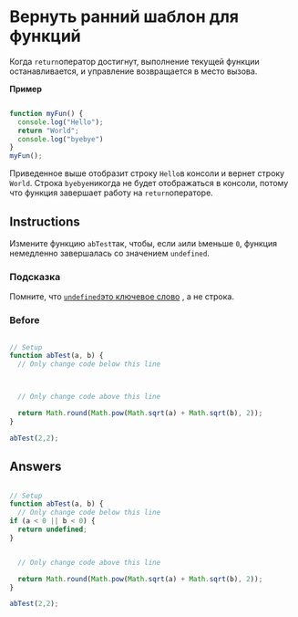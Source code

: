 # Вернуть ранний шаблон для функций
Когда `return`оператор достигнут, выполнение текущей функции останавливается, и управление возвращается в место вызова.

**Пример**

```javascript

function myFun() {
  console.log("Hello");
  return "World";
  console.log("byebye")
}
myFun();
```
Приведенное выше отобразит строку `Hello`в консоли и вернет строку `World`. Строка `byebye`никогда не будет отображаться в консоли, потому что функция завершает работу на `return`операторе.

## Instructions

Измените функцию `abTest`так, чтобы, если `a`или `b`меньше `0`, функция немедленно завершалась со значением `undefined`.

### Подсказка
Помните, что [`undefined`это ключевое слово](https://www.freecodecamp.org/learn/javascript-algorithms-and-data-structures/basic-javascript/understanding-uninitialized-variables) , а не строка.

### Before

```javascript

// Setup
function abTest(a, b) {
  // Only change code below this line



  // Only change code above this line

  return Math.round(Math.pow(Math.sqrt(a) + Math.sqrt(b), 2));
}

abTest(2,2);
```

## Answers

```javascript

// Setup
function abTest(a, b) {
  // Only change code below this line
if (a < 0 || b < 0) {
  return undefined;
}


  // Only change code above this line

  return Math.round(Math.pow(Math.sqrt(a) + Math.sqrt(b), 2));
}

abTest(2,2);
```
